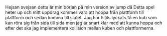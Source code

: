 Hejsan svejsan detta är min början på min version av jump då Detta spel heter up och mitt uppdrag kommer vara att hoppa från plattform till plattform och sedan komma till slutet. Jag har hitils lyckats få en kub som kan röra sig från sida till sida men jag är snart klar med att kunna hoppa och efter det ska jag implementera kollision mellan kuben och plattformerna. 